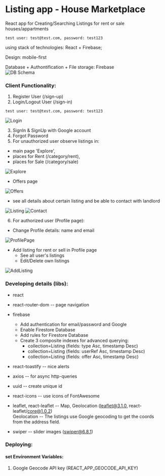 # Listing app - House Marketplace

React app for Creating/Searching Listings for rent or sale houses/appartments
```
test user: test@test.com, password: test123
```
using stack of technologies:  React + Firebase;

Design: mobile-first

Database + Authontification + File storage: Firebase<br>
![DB Schema](https://github.com/Lerik13/house-marketplace/blob/master/schema_firebase_db.jpg?raw=true "DB Schema")

### Client Functionality:
1. Register User (/sign-up)
2. Login/Logout User (/sign-in)
```
test user: test@test.com, password: test123
```
![Login](https://github.com/Lerik13/house-marketplace/blob/master/screenshots/1.jpg?raw=true "Login")

3. SignIn & SignUp with Google account
4. Forgot Password
5. For unauthorized user observe listings in:
  - main page 'Explore',
  - places for Rent (/category/rent),
  - places for Sale (/category/sale)
    
![Explore](https://github.com/Lerik13/house-marketplace/blob/master/screenshots/2.jpg?raw=true "Explore")
    
  - Offers page
    
![Offers](https://github.com/Lerik13/house-marketplace/blob/master/screenshots/3.jpg?raw=true "Offers")

  - see all details about certain listing and be able to contact with landlord
  
![Listing](https://github.com/Lerik13/house-marketplace/blob/master/screenshots/4.jpg?raw=true "Listing")
![Contact](https://github.com/Lerik13/house-marketplace/blob/master/screenshots/7.jpg?raw=true "Contact")

6. For authorized user (Profile page):
    
  - Change Profile details: name and email
  
  ![ProfilePage](https://github.com/Lerik13/house-marketplace/blob/master/screenshots/5.jpg?raw=true "ProfilePage")
  
  - Add listing for rent or sell in Profile page
    - See all user's listings
    - Edit/Delete own listings

  ![AddListing](https://github.com/Lerik13/house-marketplace/blob/master/screenshots/6.jpg?raw=true "AddListing")
  
### Developing details (libs):
- react
- react-router-dom -- page navigation
- firebase
  - Add authentication for email/password and Google
  - Enable Firestore Database
  - Add rules for Firestore Database
  - Create 3 composite indexes for advanced querying:
    - collection=Listing (fields: type Asc, timestamp Desc)
    - collection=Listing (fields: userRef Asc, timestamp Desc)
    - collection=Listing (fields: offer Asc, timestamp Desc)
  
- react-toastify -- nice alerts
- axios -- for async http-queries
- uuid -- create unique id
- react-icons -- use icons of FontAwesome
- leaflet, react-leaflet -- Map, Geolocation (leaflet@3.1.0, react-leaflet/core@1.0.2)<br>
Geolocation -- The listings use Google geocoding to get the coords from the address field.
- swiper -- slider images (swiper@6.8.1)
  
### Deploying:
#### set Environment Variables:
1. Google Geocode API key (REACT_APP_GEOCODE_API_KEY)

